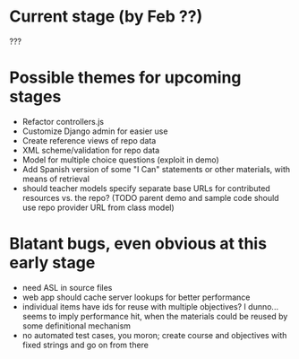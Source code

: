 Current stage (by Feb ??)
=========================

???

Possible themes for upcoming stages
===================================

* Refactor controllers.js
* Customize Django admin for easier use
* Create reference views of repo data
* XML scheme/validation for repo data
* Model for multiple choice questions (exploit in demo)
* Add Spanish version of some "I Can" statements or other materials, with means of retrieval
* should teacher models specify separate base URLs for contributed resources vs. the repo? (TODO parent demo and sample code should use repo provider URL from class model)

Blatant bugs, even obvious at this early stage
==============================================

* need ASL in source files
* web app should cache server lookups for better performance
* individual items have ids for reuse with multiple objectives?  I dunno...  seems to imply performance hit, when the materials could be reused by some definitional mechanism
* no automated test cases, you moron; create course and objectives with fixed strings and go on from there
